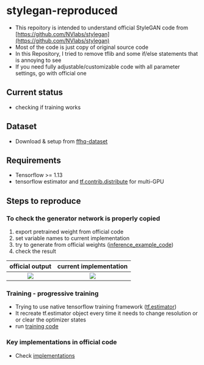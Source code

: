 # stylegan-reproduced
* This repoitory is intended to understand official StyleGAN code from [https://github.com/NVlabs/stylegan](https://github.com/NVlabs/stylegan)
* Most of the code is just copy of original source code
* In this Repository, I tried to remove tflib and some if/else statements that is annoying to see
* If you need fully adjustable/customizable code with all parameter settings, go with official one

## Current status
* checking if training works

## Dataset
* Download & setup from [ffhq-dataset](https://github.com/NVlabs/ffhq-dataset)

## Requirements
* Tensorflow >= 1.13 
* tensorflow estimator and [tf.contrib.distribute] for multi-GPU

## Steps to reproduce

### To check the generator network is properly copied
1. export pretrained weight from official code
2. set variable names to current implementation
3. try to generate from official weights ([inference_example_code])
4. check the result
    
| official output | current implementation |
|:---------------:|:----------------------:|
|![][official-output]|![][current-output]|

### Training - progressive training
* Trying to use native tensorflow training framework ([tf.estimator])
* It recreate tf.estimator object every time it needs to change resolution or or clear the optimizer states
* run [training code]

### Key implementations in official code
* Check [implementations]

[tf.contrib.distribute]: https://www.tensorflow.org/api_docs/python/tf/contrib/distribute/MirroredStrategy
[inference_example_code]: ./inference_from_official_weights.py
[official-output]: ./assets/example.png
[current-output]: ./assets/from-official-weights.png
[tf.estimator]: https://www.tensorflow.org/guide/estimators
[training code]: train.py
[implementations]: ./implementations.md